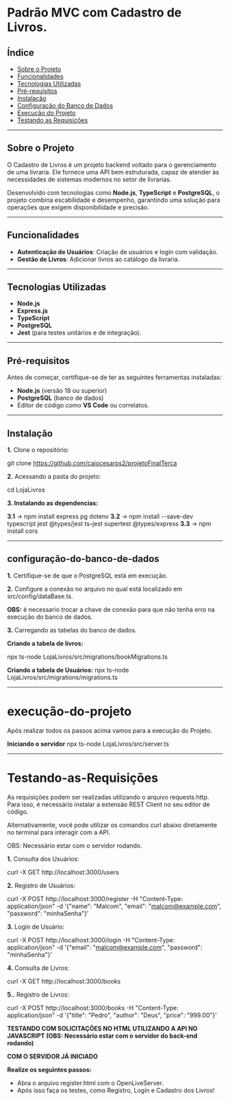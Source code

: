 # Padrão MVC com Cadastro de Livros.

## Índice  
- [Sobre o Projeto](#sobre-o-projeto)  
- [Funcionalidades](#funcionalidades)  
- [Tecnologias Utilizadas](#tecnologias-utilizadas)  
- [Pré-requisitos](#pré-requisitos)  
- [Instalação](#instalação)  
- [Configuração do Banco de Dados](#configuração-do-banco-de-dados)  
- [Execução do Projeto](#execução-do-projeto)  
- [Testando as Requisições](#Testando-as-Requisições)


---

## Sobre o Projeto  

O Cadastro de Livros é um projeto backend voltado para o gerenciamento de uma livraria. Ele fornece uma API bem estruturada, capaz de atender às necessidades de sistemas modernos no setor de livrarias.

Desenvolvido com tecnologias como **Node.js**, **TypeScript** e **PostgreSQL**, o projeto combina escabilidade e desempenho, garantindo uma solução para operações que exigem disponibilidade e precisão.

---

## Funcionalidades  

- **Autenticação de Usuários**: Criação de usuários e login com validação.  
- **Gestão de Livros**: Adicionar livros ao catálogo da livraria.  

---

## Tecnologias Utilizadas  

- **Node.js**  
- **Express.js**  
- **TypeScript**  
- **PostgreSQL**  
- **Jest** (para testes unitários e de integração).  

---

## Pré-requisitos  

Antes de começar, certifique-se de ter as seguintes ferramentas instaladas:  

- **Node.js** (versão 18 ou superior)  
- **PostgreSQL** (banco de dados)  
- Editor de código como **VS Code** ou correlatos.  

---

## Instalação  

**1.** Clone o repositório:  

git clone https://github.com/caiocesarps2/projetoFinalTerca


**2.** Acessando a pasta do projeto:

cd LojaLivros


**3. Instalando as dependencias:**

**3.1** -> npm install express pg dotenv
**3.2** -> npm install --save-dev typescript jest @types/jest ts-jest supertest @types/express
**3.3** -> npm install cors

---

## configuração-do-banco-de-dados

**1.** Certifique-se de que o PostgreSQL está em execução. 

**2.** Configure a conexão no arquivo no qual está localizado em src/config/dataBase.ts.

**OBS:** é necessario trocar a chave de conexão para que não tenha erro na execução do banco de dados.

**3.** Carregando as tabelas do banco de dados.


**Criando  a tabela de livros:**

npx ts-node LojaLivros/src/migrations/bookMigrations.ts

**Criando a tabela de Usuários:**
npx ts-node LojaLivros/src/migrations/migrations.ts

---

# execução-do-projeto

Após realizar todos os passos acima vamos para a execução do Projeto.

**Iniciando o servidor**
npx ts-node LojaLivros/src/server.ts

---

# Testando-as-Requisições

As requisições podem ser realizadas utilizando o arquivo requests.http. Para isso, é necessário instalar a extensão REST Client no seu editor de código.

Alternativamente, você pode utilizar os comandos curl abaixo diretamente no terminal para interagir com a API. 

OBS: Necessário estar com o servidor rodando.


**1.** Consulta dos Usuários:

curl -X GET http://localhost:3000/users

**2.** Registro de Usuários:

curl -X POST http://localhost:3000/register -H "Content-Type: application/json" -d '{"name": "Malcom", "email": "malcom@example.com", "password": "minhaSenha"}'


**3.** Login de Usuário:

curl -X POST http://localhost:3000/login -H "Content-Type: application/json" -d '{"email": "malcom@example.com", "password": "minhaSenha"}'


**4.** Consulta de Livros: 

curl -X GET http://localhost:3000/books

**5..** Registro de Livros:

curl -X POST http://localhost:3000/books -H "Content-Type: application/json" -d '{"title": "Pedro", "author": "Deus", "price": "999.00"}'


**TESTANDO COM SOLICITAÇÕES NO HTML UTILIZANDO A API NO JAVASCRIPT  (OBS: Necessário estar com o servidor do back-end rodando)**

**COM O SERVIDOR JÁ INICIADO**

**Realize os seguintes passos:**

- Abra o arquivo register.html com o OpenLiveServer.
- Após isso faça os testes, como Registro, Login e Cadastro dos Livros!

